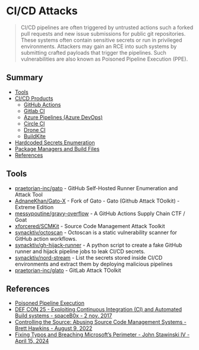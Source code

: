 # CI/CD Attacks

> CI/CD pipelines are often triggered by untrusted actions such a forked pull requests and new issue submissions for public git repositories. These systems often contain sensitive secrets or run in privileged environments. Attackers may gain an RCE into such systems by submitting crafted payloads that trigger the pipelines. Such vulnerabilities are also known as Poisoned Pipeline Execution (PPE).

## Summary

- [Tools](#tools)
- [CI/CD Products](#summary)
    - [GitHub Actions](./cicd-github-actions)
    - [Gitlab CI](./cicd-gitlab-ci)
    - [Azure Pipelines (Azure DevOps)](./cicd-azure-devops)
    - [Circle CI](./cicd-circle-ci)
    - [Drone CI](./cicd-drone-ci)
    - [BuildKite](./cicd-buildkite)
- [Hardcoded Secrets Enumeration](./secrets-enumeration)
- [Package Managers and Build Files](./package-managers)
- [References](#references)

## Tools

- [praetorian-inc/gato](https://github.com/praetorian-inc/gato) - GitHub Self-Hosted Runner Enumeration and Attack Tool
- [AdnaneKhan/Gato-X](https://github.com/AdnaneKhan/Gato-X) - Fork of Gato - Gato (Github Attack TOolkit) - Extreme Edition
- [messypoutine/gravy-overflow](https://github.com/messypoutine/gravy-overflow) - A GitHub Actions Supply Chain CTF / Goat
- [xforcered/SCMKit](https://github.com/xforcered/SCMKit) - Source Code Management Attack Toolkit
- [synacktiv/octoscan](https://github.com/synacktiv/octoscan) - Octoscan is a static vulnerability scanner for GitHub action workflows.
- [synacktiv/gh-hijack-runner](https://github.com/synacktiv/gh-hijack-runner) - A python script to create a fake GitHub runner and hijack pipeline jobs to leak CI/CD secrets.
- [synacktiv/nord-stream](https://github.com/synacktiv/nord-stream) - List the secrets stored inside CI/CD environments and extract them by deploying malicious pipelines
- [praetorian-inc/glato](https://github.com/praetorian-inc/glato) - GitLab Attack TOolkit

## References

- [Poisoned Pipeline Execution](https://web.archive.org/web/20240226215436/https://www.cidersecurity.io/top-10-cicd-security-risks/poisoned-pipeline-execution-ppe/)
- [DEF CON 25 - Exploiting Continuous Integration (CI) and Automated Build systems - spaceB0x - 2 nov. 2017](https://youtu.be/mpUDqo7tIk8)
- [Controlling the Source: Abusing Source Code Management Systems - Brett Hawkins - August 9, 2022](https://securityintelligence.com/posts/abusing-source-code-management-systems/)
- [Fixing Typos and Breaching Microsoft’s Perimeter - John Stawinski IV - April 15, 2024](https://johnstawinski.com/2024/04/15/fixing-typos-and-breaching-microsofts-perimeter/)
